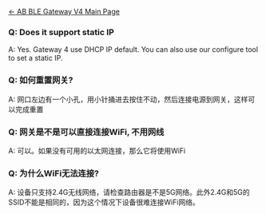 

[← AB BLE Gateway V4 Main Page](/AB_BLE_Gateway_V4 "wikilink")



### Q: Does it support static IP

A: Yes. Gateway 4 use DHCP IP default. You can also use our configure
tool to set a static IP.

### Q: 如何重置网关?

A: 网口左边有一个小孔，用小针捅进去按住不动，然后连接电源到网关，这样可以完成重置

### Q: 网关是不是可以直接连接WiFi, 不用网线

A: 可以。如果没有可用的以太网连接，那么它将使用WiFi

### Q: 为什么WiFi无法连接?

A: 设备只支持2.4G无线网络，请检查路由器是不是5G网络。此外2.4G和5G的SSID不能是相同的，因为这个情况下设备很难连接WiFi网络。

